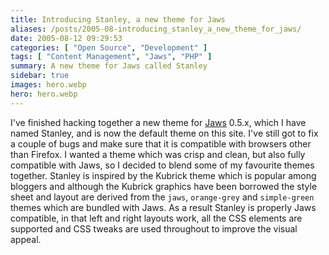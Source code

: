 ```yaml
---
title: Introducing Stanley, a new theme for Jaws
aliases: /posts/2005-08-introducing_stanley_a_new_theme_for_jaws/
date: 2005-08-12 09:29:53
categories: [ "Open Source", "Development" ]
tags: [ "Content Management", "Jaws", "PHP" ]
summary: A new theme for Jaws called Stanley
sidebar: true
images: hero.webp
hero: hero.webp
---
```


I've finished hacking together a new theme for [Jaws](http://jaws-project.com/)
0.5.x, which I have named Stanley, and is now the default theme on this site.
I've still got to fix a couple of bugs and make sure that it is compatible with
browsers other than Firefox. I wanted a theme which was crisp and clean, but
also fully compatible with Jaws, so I decided to blend some of my favourite
themes together. Stanley is inspired by the Kubrick theme which is popular among
bloggers and although the Kubrick graphics have been borrowed the style sheet
and layout are derived from the `jaws`, `orange-grey` and `simple-green`
themes which are bundled with Jaws. As a result Stanley is properly Jaws
compatible, in that left and right layouts work, all the CSS elements are
supported and CSS tweaks are used throughout to improve the visual appeal.

